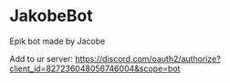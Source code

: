 # JakobeBot

Epik bot made by Jacobe

Add to ur server: https://discord.com/oauth2/authorize?client_id=827236048056746004&scope=bot
